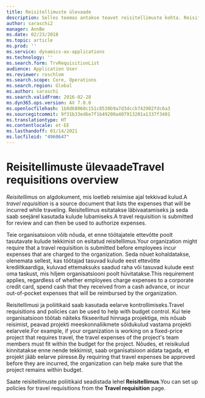 ```yaml
---
title: Reisitellimuste ülevaade
description: Selles teemas antakse teavet reisitellimuste kohta. Reisitellimuse dokumentidega plaanitud reisikulud.
author: saraschi2
manager: AnnBe
ms.date: 02/23/2018
ms.topic: article
ms.prod: ''
ms.service: dynamics-ax-applications
ms.technology: ''
ms.search.form: TrvRequisitionList
audience: Application User
ms.reviewer: roschlom
ms.search.scope: Core, Operations
ms.search.region: Global
ms.author: saraschi
ms.search.validFrom: 2016-02-28
ms.dyn365.ops.version: AX 7.0.0
ms.openlocfilehash: 1b8d68068c151c8530b9a7d3dccb742902fdc6a3
ms.sourcegitcommit: 9f31b33ed6e7f1b49200a407913201a1337f3401
ms.translationtype: HT
ms.contentlocale: et-EE
ms.lasthandoff: 01/14/2021
ms.locfileid: "4960647"
---
```

# <a name="travel-requisitions-overview"></a><span data-ttu-id="d5d71-104">Reisitellimuste ülevaade</span><span class="sxs-lookup"><span data-stu-id="d5d71-104">Travel requisitions overview</span></span>

<span data-ttu-id="d5d71-105">*Reisitellimus* on algdokument, mis loetleb reisimise ajal tekkivad kulud.</span><span class="sxs-lookup"><span data-stu-id="d5d71-105">A *travel requisition* is a source document that lists the expenses that will be incurred while traveling.</span></span> <span data-ttu-id="d5d71-106">Reisitellimus esitatakse läbivaatamiseks ja seda saab seejärel kasutada kulude lubamiseks.</span><span class="sxs-lookup"><span data-stu-id="d5d71-106">A travel requisition is submitted for review and can then be used to authorize expenses.</span></span>

<span data-ttu-id="d5d71-107">Teie organisatsioon võib nõuda, et enne töötajatele ettevõtte poolt tasutavate kulude tekkimist on esitatud reisitellimus.</span><span class="sxs-lookup"><span data-stu-id="d5d71-107">Your organization might require that a travel requisition is submitted before employees incur expenses that are charged to the organization.</span></span> <span data-ttu-id="d5d71-108">Seda nõuet kohaldatakse, olenemata sellest, kas töötajad tasuvad kulude eest ettevõtte krediitkaardiga, kuluvad ettemaksuks saadud raha või tasuvad kulude eest oma taskust, mis hiljem organisatsiooni poolt hüvitatakse.</span><span class="sxs-lookup"><span data-stu-id="d5d71-108">This requirement applies, regardless of whether employees charge expenses to a corporate credit card, spend cash that they received from a cash advance, or incur out-of-pocket expenses that will be reimbursed by the organization.</span></span>

<span data-ttu-id="d5d71-109">Reisitellimusi ja poliitikaid saab kasutada eelarve kontrollimiseks.</span><span class="sxs-lookup"><span data-stu-id="d5d71-109">Travel requisitions and policies can be used to help with budget control.</span></span> <span data-ttu-id="d5d71-110">Kui teie organisatsioon töötab näiteks fikseeritud hinnaga projektiga, mis nõuab reisimist, peavad projekti meeskonnaliikmete sõidukulud vastama projekti eelarvele.</span><span class="sxs-lookup"><span data-stu-id="d5d71-110">For example, if your organization is working on a fixed-price project that requires travel, the travel expenses of the project's team members must fit within the budget for the project.</span></span> <span data-ttu-id="d5d71-111">Nõudes, et reisikulud kinnitatakse enne nende tekkimist, saab organisatsioon aidata tagada, et projekt jääb eelarve piiresse.</span><span class="sxs-lookup"><span data-stu-id="d5d71-111">By requiring that travel expenses be approved before they are incurred, the organization can help make sure that the project remains within budget.</span></span>

<span data-ttu-id="d5d71-112">Saate reisitellimuste poliitikaid seadistada lehel **Reisitellimus**.</span><span class="sxs-lookup"><span data-stu-id="d5d71-112">You can set up policies for travel requisitions from the **Travel requisition** page.</span></span>
